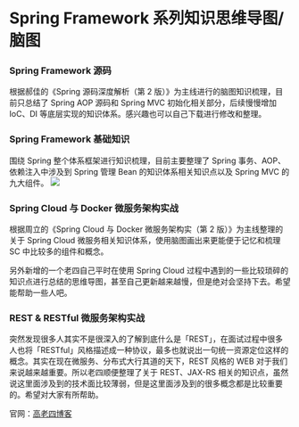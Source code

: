 # Spring Framework 系列知识思维导图/脑图
### Spring Framework 源码 ###
根据郝佳的《Spring 源码深度解析（第 2 版）》为主线进行的脑图知识梳理，目前只总结了 Spring AOP 源码和 Spring MVC 初始化相关部分，后续慢慢增加 IoC、DI 等底层实现的知识体系。感兴趣也可以自己下载进行修改和整理。
### Spring Framework 基础知识 ###
围绕 Spring 整个体系框架进行知识梳理，目前主要整理了 Spring 事务、AOP、依赖注入中涉及到 Spring 管理 Bean 的知识体系相关知识点以及 Spring MVC 的九大组件。
<img src="https://pic1.superbed.cn/item/5cc5b4213a213b0417319017">
### Spring Cloud 与 Docker 微服务架构实战 ###
根据周立的《Spring Cloud 与 Docker 微服务架构实（第 2 版）》为主线整理的关于 Spring Cloud 微服务相关知识体系，使用脑图画出来更能便于记忆和梳理 SC 中比较多的组件和概念。

另外新增的一个老四自己平时在使用 Spring Cloud 过程中遇到的一些比较琐碎的知识点进行总结的思维导图，甚至自己更新越来越慢，但是绝对会坚持下去。希望能帮助一些人吧。

### REST & RESTful 微服务架构实战 ###
突然发现很多人其实不是很深入的了解到底什么是「REST」，在面试过程中很多人也将「RESTful」风格描述成一种协议，最多也就说出一句统一资源定位这样的概念。其实在现在微服务、分布式大行其道的天下，REST 风格的 WEB 对于我们来说越来越重要。所以老四顺便整理了关于 REST、JAX-RS 相关的知识点，虽然说这里面涉及到的技术面比较薄弱，但是这里面涉及到的很多概念都是比较重要的。希望对大家有所帮助。

官网：<a href="http://www.glorze.com/" rel="nofollow">高老四博客</a>